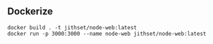 ## Dockerize

```properties
docker build . -t jithset/node-web:latest 
docker run -p 3000:3000 --name node-web jithset/node-web:latest
```